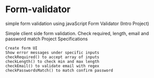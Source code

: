 # Form-validator
simple form validation using javaScript
Form Validator (Intro Project)

Simple client side form validation. Check required, length, email and password match
Project Specifications

    Create form UI
    Show error messages under specific inputs
    checkRequired() to accept array of inputs
    checkLength() to check min and max length
    checkEmail() to validate email with regex
    checkPasswordsMatch() to match confirm password
